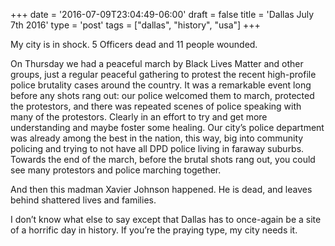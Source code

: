 +++
date = '2016-07-09T23:04:49-06:00'
draft = false
title = 'Dallas July 7th 2016'
type = 'post'
tags = ["dallas", "history", "usa"]
+++

My city is in shock. 5 Officers dead and 11 people wounded.<br />

On Thursday we had a peaceful march by Black Lives Matter and other groups, just a regular peaceful gathering to protest the recent high-profile police brutality cases around the country. It was a remarkable event long before any shots rang out: our police welcomed them to march, protected the protestors, and there was repeated scenes of police speaking with many of the protestors.  Clearly in an effort to try and get more understanding and maybe foster some healing. Our city’s police department was already among the best in the nation, this way, big into community policing and trying to not have all DPD police living in faraway suburbs.  Towards the end of the march, before the brutal shots rang out, you could see many protestors and police marching together.<br />

And then this madman Xavier Johnson happened. He is dead, and leaves behind shattered lives and families.<br />

I don’t know what else to say except that Dallas has to once-again be a site of a horrific day in history. If you’re the praying type, my city needs it.